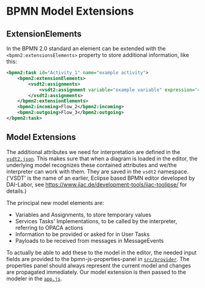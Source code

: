 # BPMN Model Extensions

## ExtensionElements

In the BPMN 2.0 standard an element can be extended with the `<bpmn2:extensionsElements>` property to store additional information, like this:

```xml
<bpmn2:task id="Activity_1" name="example activity">
    <bpmn2:extensionElements>
        <vsdt2:assignments>
            <vsdt2:assignment variable="example variable" expression="4" assignTime="START" />
        </vsdt2:assignments>
    </bpmn2:extensionElements>
    <bpmn2:incoming>Flow_2</bpmn2:incoming>
    <bpmn2:outgoing>Flow_3</bpmn2:outgoing>
</bpmn2:task>
```

## Model Extensions

The additional attributes we need for interpretation are defined in the [`vsdt2.json`](../opaca-bpmn-editor/src/descriptors/vsdt2.json). This makes sure that when a diagram is loaded in the editor, the underlying model recognizes these contained attributes and we/the interpreter can work with them. They are saved in the `vsdt2` namespace. ('VSDT' is the name of an earlier, Eclipse based BPMN editor developed by DAI-Labor, see <https://www.jiac.de/development-tools/jiac-toolipse/> for details.)

The principal new model elements are:

* Variables and Assignments, to store temporary values
* Services Tasks' Implementations, to be called by the interpreter, referring to OPACA actions
* Information to be provided or asked for in User Tasks
* Payloads to be received from messages in MessageEvents

To actually be able to add these to the model in the editor, the needed input fields are provided to the bpmn-js-properties-panel in [`src/provider`](../opaca-bpmn-editor/src/provider). The properties panel should always represent the current model and changes are propagated immediately.  Our model extension is then passed to the modeler in the [`app.js`](../opaca-bpmn-editor/src/app.js).
